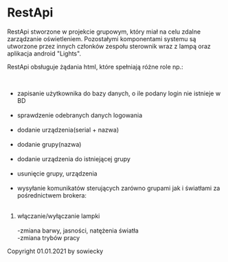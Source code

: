 # RestApi
RestApi stworzone w projekcie grupowym, który miał na celu zdalne zarządzanie oświetleniem. Pozostałymi komponentami systemu są utworzone przez innych członków zespołu sterownik wraz z lampą oraz aplikacja android "Lights". <p> RestApi obsługuje żądania html, które spełniają różne role np.: </p> <br />
<ul>
  <li>zapisanie użytkownika do bazy danych, o ile podany login nie istnieje w BD </li> <br />
  <li>sprawdzenie odebranych danych logowania </li> <br />
  <li>dodanie urządzenia(serial + nazwa) </li> <br />
  <li>dodanie grupy(nazwa) </li> <br />
  <li>dodanie urządzenia do istniejącej grupy </li> <br />
  <li>usunięcie grupy, urządzenia </li> <br />
  <li>wysyłanie komunikatów sterujących zarówno grupami jak i światłami za pośrednictwem brokera: </li> </ul> <ol> <br />
  <li>włączanie/wyłączanie lampki </li> <br />
  -zmiana barwy, jasności, natężenia światła <br />
  -zmiana trybów pracy <br />
  </ol>

Copyright 01.01.2021 by sowiecky
